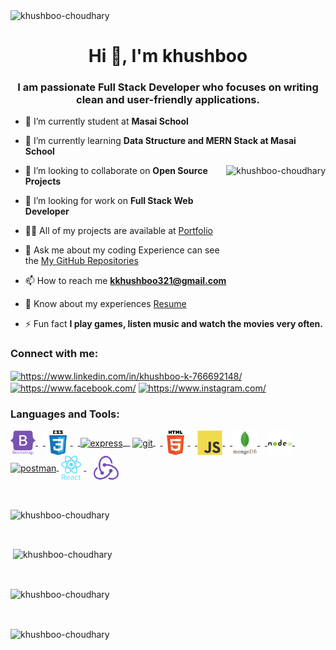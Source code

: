 <p><img align="center" src="https://camo.githubusercontent.com/f6decabc6a509fd6d5d8a1053fedc3ad96458e223c6a9f8f312d125b6e833c7b/68747470733a2f2f692e696d6775722e636f6d2f6958754c3148472e706e67" alt="khushboo-choudhary" /></p>

<h1 align="center">Hi 👋, I'm khushboo</h1>
<h3 align="center">I am passionate Full Stack Developer who focuses on writing clean and user-friendly applications.</h3>

- 🔭 I’m currently student at **Masai School**

- 🌱 I’m currently learning **Data Structure and MERN Stack at Masai School**      <p><img align="right" height= "200px" src="https://external-preview.redd.it/TBKXp39Mgvo9-Jv8e710_u-l-wUFn2CC7oMi3R6M8QQ.jpg?auto=webp&s=454cb0c8f0637c924a8cdfed884bbd644b1713a4" alt="khushboo-choudhary" /></p>


- 👯 I’m looking to collaborate on **Open Source Projects**   

- 🤝 I’m looking for work on **Full Stack Web Developer**                 

- 👨‍💻 All of my projects are available at [Portfolio](https://khushboo-portfolio.netlify.app/)

- 💬 Ask me about my coding Experience can see the [My GitHub Repositories](https://github.com/khushboo-choudhary?tab=repositories)

- 📫 How to reach me **kkhushboo321@gmail.com**

- 📄 Know about my experiences [Resume](https://drive.google.com/file/d/1KSk6QIddez6oNdRGNWcqg_WKeTw0ERLo/view?usp=sharing)

- ⚡ Fun fact **I play games, listen music and watch the movies very often.**

<h3 align="left">Connect with me:</h3>
<p align="left">
<a href="https://linkedin.com/in/https://www.linkedin.com/in/khushboo-k-766692148/" target="blank"><img align="center" src="https://raw.githubusercontent.com/rahuldkjain/github-profile-readme-generator/master/src/images/icons/Social/linked-in-alt.svg" alt="https://www.linkedin.com/in/khushboo-k-766692148/" height="30" width="40" /></a>
<a href="https://fb.com/https://www.facebook.com/" target="blank"><img align="center" src="https://raw.githubusercontent.com/rahuldkjain/github-profile-readme-generator/master/src/images/icons/Social/facebook.svg" alt="https://www.facebook.com/" height="30" width="40" /></a>
<a href="https://instagram.com/https://www.instagram.com/" target="blank"><img align="center" src="https://raw.githubusercontent.com/rahuldkjain/github-profile-readme-generator/master/src/images/icons/Social/instagram.svg" alt="https://www.instagram.com/" height="30" width="40" /></a>
</p>

<h3 align="left" >Languages and Tools:</h3>
<p> <a href="https://getbootstrap.com" target="_blank" rel="noreferrer">
<img align= "center" src="https://raw.githubusercontent.com/devicons/devicon/master/icons/bootstrap/bootstrap-plain-wordmark.svg" alt="bootstrap" width="40" height="40"/> </a> &nbsp;&nbsp;<a href="https://www.w3schools.com/css/" target="_blank" rel="noreferrer"> 
<img align= "center" src="https://raw.githubusercontent.com/devicons/devicon/master/icons/css3/css3-original-wordmark.svg" alt="css3" width="40" height="40"/> </a> &nbsp;&nbsp;<a href="https://expressjs.com" target="_blank" rel="noreferrer"> 
<img align= "center" src="https://www.mementotech.in/assets/images/icons/express.png" alt="express" width="40" height="40"/> &nbsp;&nbsp;</a> <a href="https://git-scm.com/" target="_blank" rel="noreferrer">
<img align= "center" src="https://www.vectorlogo.zone/logos/git-scm/git-scm-icon.svg" alt="git" width="40" height="40"/> </a> &nbsp;&nbsp;<a href="https://www.w3.org/html/" target="_blank" rel="noreferrer">
<img align= "center" src="https://raw.githubusercontent.com/devicons/devicon/master/icons/html5/html5-original-wordmark.svg" alt="html5" width="40" height="40"/> </a> &nbsp;&nbsp;<a href="https://developer.mozilla.org/en-US/docs/Web/JavaScript" target="_blank" rel="noreferrer"> 
<img align= "center" src="https://raw.githubusercontent.com/devicons/devicon/master/icons/javascript/javascript-original.svg" alt="javascript" width="40" height="40"/> </a> &nbsp;&nbsp;<a href="https://www.mongodb.com/" target="_blank" rel="noreferrer"> 
<img align= "center" src="https://raw.githubusercontent.com/devicons/devicon/master/icons/mongodb/mongodb-original-wordmark.svg" alt="mongodb" width="40" height="40"/> </a> &nbsp;&nbsp;<a href="https://nodejs.org" target="_blank" rel="noreferrer"> 
<img align= "center" src="https://raw.githubusercontent.com/devicons/devicon/master/icons/nodejs/nodejs-original-wordmark.svg" alt="nodejs" width="40" height="40"/> </a>&nbsp;&nbsp; <a href="https://postman.com" target="_blank" rel="noreferrer"> 
<img align= "center" src="https://www.vectorlogo.zone/logos/getpostman/getpostman-icon.svg" alt="postman" width="40" height="40"/> </a> <a href="https://reactjs.org/" target="_blank" rel="noreferrer"> 
<img align= "center" src="https://raw.githubusercontent.com/devicons/devicon/master/icons/react/react-original-wordmark.svg" alt="react" width="40" height="40"/> </a>&nbsp;&nbsp; <a href="https://redux.js.org" target="_blank" rel="noreferrer"> 
<img align= "center" src="https://raw.githubusercontent.com/devicons/devicon/master/icons/redux/redux-original.svg" alt="redux" width="40" height="40"/> </a> </p>
<br>


<p><img align="center" src="https://github-readme-stats.vercel.app/api/top-langs?username=khushboo-choudhary&show_icons=true&locale=en&layout=compact" alt="khushboo-choudhary" /></p>
<br>


<p>&nbsp;<img align="center" src="https://github-readme-stats.vercel.app/api?username=khushboo-choudhary&show_icons=true&locale=en" alt="khushboo-choudhary" /></p>
<br>


<p><img align="center" src="https://github-readme-streak-stats.herokuapp.com/?user=khushboo-choudhary&" alt="khushboo-choudhary" /></p>
<br>

<p><img align="center" src="https://raw.githubusercontent.com/Trilokia/Trilokia/379277808c61ef204768a61bbc5d25bc7798ccf1/bottom_header.svg" alt="khushboo-choudhary" /></p>

